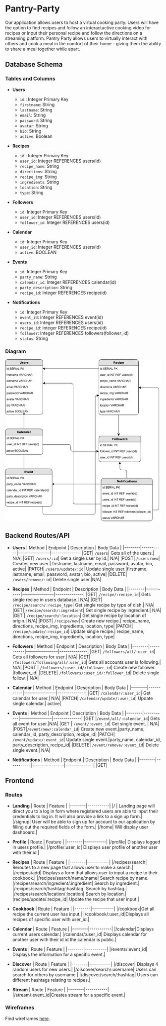 # Pantry-Party
Our application allows users to host a virtual cooking party. Users will have the option to find recipes and follow an interactactive cooking video for recipes or input their personal recipe and follow the directions on a streaming platform. Pantry Party allows users to virtually interact with others and cook a meal in the comfort of their home - giving them the ability to share a meal together while apart.

## Database Schema
### Tables and Columns 
* __Users__
  * `id` : Integer Primary Key
  * `firstname`: String
  * `lastname`: String
  * `email`: String
  * `password`: String
  * `avatar`: String
  * `bio`: String
  * `active`: Boolean
  
* __Recipes__
  * `id` : Integer Primary Key
  * `user_id`: Integer REFERENCES users(id)
  * `recipe_name`: String
  * `directions`: String
  * `recipe_img`: String
  * `ingredients`: String
  * `location`: String
  * `type`: String
  
* __Followers__
  * `id`: Integer Primary Key
  * `user_id`: Integer REFERENCES users(id)
  * `follower_id`: Integer REFERENCES users(id)
  
* __Calendar__
  * `id`: Integer Primary Key
  * `user_id`: Integer REFERENCES users(id)
  * `active`: BOOLEAN
  
* __Events__
  * `id`: Integer Primary Key
  * `party_name`: String
  * `calendar_id`: Integer REFERENCES calendar(id)
  * `party_description`: String
  * `recipe_id`: Integer REFERENCES recipe(id)
  
* __Notifications__
  * `id`: Integer Primary Key
  * `event_id`: Integer REFERENCES event(id)
  * `users_id`: Integer REFERENCES users(id)
  * `recipe_id`: Integer REFERENCES recipe(id)
  * `follower`: Integer REFERENCES followers(follower_id)
  * `status`: String

### Diagram 
![database](./assets/database_schemaG7.png)

## Backend Routes/API
* __Users__
  | Method | Endpoint  | Description    | Body Data    |
  |--------|-----------|----------------|--------------|
  |GET| `/users`| Gets all of the users.| N/A|
  |GET| `/users/:id`| Get a single user by id.| N/A|
  |POST| `/users/new`| Creates new user.| firstname, lastname, email, password, avatar, bio, active|
  |PATCH| `/users/update/:id`| Update single user.|firstname, lastname, email, password, avatar, bio, active|
  |DELETE| `/users/remove/:id`| Delete single user.|N/A|

* __Recipes__
  | Method | Endpoint  | Description    | Body Data    |
  |--------|-----------|----------------|--------------|
  |GET| `/recipe/:recipe_id`| Gets single recipe in users database.| N/A|
  |GET| `/recipe/search/:recipe_type`| Get single recipe by type of dish.| N/A|
  |GET| `/recipe/search/:ingredient`| Get single recipe by ingredient.| N/A|
  |GET | `/recipe/search/:location`| Get single recipe by location of origin.| N/A|
  |POST| `/recipe/new`| Create new recipe.| recipe_name, directions, recipe_img, ingredients, location, type|
  |PATCH| `/recipe/update/:recipe_id`| Update single recipe.| recipe_name, directions, recipe_img, ingredients, location, type|
 
* __Followers__
  | Method | Endpoint  | Description    | Body Data    |
  |--------|-----------|----------------|--------------|
  |GET| `/followers/all/:user_id`| Gets all followers for user.| N/A|
  |GET| `/followers/following/all/:user_id`| Gets all accounts user is following.| N/A|
  |POST | `/followers/:user_id/:follower_id`| Create new follower. |follower_id|
  |DELETE| `/followers/:user_id/:follower_id`| Delete single follow. | N/A|
  
* __Calendar__
  | Method | Endpoint  | Description    | Body Data    |
  |--------|-----------|----------------|--------------|
  |GET| `/calendar/:user_id`| Get calendar for user.| N/A|
  |PATCH| `/calendar/update/:user_id`| Update single calendar.| active|
  
* __Events__
  | Method | Endpoint  | Description    | Body Data    |
  |--------|-----------|----------------|--------------|
  |GET |`/event/all/:calendar_id`| Gets all event for user.|N/A|
  |GET | `/event/:event_id`| Get single event. | N/A|
  |POST|`/event/new/:calendar_id`| Create new event.|party_name, calendar_id, party_description, recipe_id|
  |PATCH| `/event/update/:event_id`| Update single event.|party_name, calendar_id, party_description, recipe_id|
  |DELETE| `/event/remove/:event_id`| Delete single event.| N/A|
  
* __Notifications__
  | Method | Endpoint  | Description    | Body Data    |
  |--------|-----------|----------------|--------------|
  |GET|

## Frontend
### Routes

* __Landing__
  | Route | Feature  |
  |--------|-----------|
  |/ | Landing page will direct you to a log in form where registered users are able to input their credentials to log in. It will also provide a link to a sign up form.|
  |/signup| User will be able to sign up for account to our application by filling out the required fields of the form.|
  |/home| Will display user dashboard.|

* __Profile__ 
  | Route | Feature  |
  |--------|-----------|
  |/profile| Displays logged in users profile.|
  |/profile/:user_id| Displays user profile of another user with their id.|

* __Recipes__ 
  | Route | Feature  |
  |--------|-----------|
  |/recipes/search| Reroutes to a new page that allows user to make a search.|
  |/recipes/add| Displays a form that allows user to input a recipe to their cookbook.|
  |/recipes/search/name/:name| Search recipe by name.
  |/recipes/search/ingredient/:ingredient| Search by ingredient.|
  |/recipes/search/hashtag/:hashtag| Search by hashtag.|
  |/recipes/search/location/:location| Search by location.|
  |recipes/update/:recipe_id| Update the recipe that user input.|

* __Cookbook__
  | Route | Feature  |
  |--------|-----------|
  |/cookbook|Get all recipe the current user has input.|
  |/cookbook/:user_id|Displays all recipes of specific user with user_id.|

* __Calendar__
  | Route | Feature  |
  |--------|-----------|
  |/calendar|Displays current users calendar.|
  |/calendar/:user_id| Displays calendar for another user with their id id the calendar is public.|
  
* __Events__
  | Route | Feature  |
  |--------|-----------|
  |/events/:event_id| Displays the information for a specific event.|

* __Discover__
  | Route | Feature  |
  |--------|-----------|
  |/discover| Displays 4 random users for new users.|
  |/discover/search/:username| Users can search for others by username.|
  |/discover/search/:hashtag| Users can different hashtags relating to recipes.|

* __Stream__ 
  | Route | Feature  |
  |--------|-----------|
  |/stream/:event_id|Creates stream for a specific event.|

### Wireframes
Find wireframes [here](./assets/wireframes.md).
